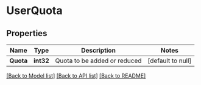 # UserQuota

## Properties
Name | Type | Description | Notes
------------ | ------------- | ------------- | -------------
**Quota** | **int32** | Quota to be added or reduced | [default to null]

[[Back to Model list]](../README.md#documentation-for-models) [[Back to API list]](../README.md#documentation-for-api-endpoints) [[Back to README]](../README.md)


